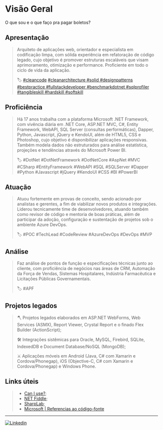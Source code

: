# Visão Geral
O que sou e o que faço pra pagar boletos?

## Apresentação
>
>Arquiteto de aplicações web, orientador e especialista em codificação limpa, com sólida experiência em refatoração de código legado, cujo objetivo é promover estruturas escaláveis que visam aprimoramento, otimização e performance. Proficiente em todo o ciclo de vida da aplicação.
>
>🏷️ [#cleancode](https://www.linkedin.com/feed/hashtag/cleancode/) 
>[#cleanarchitecture ](https://www.linkedin.com/feed/hashtag/cleanarchitecture/) 
>[#solid ](https://www.linkedin.com/feed/hashtag/solid/) 
>[#designpatterns ](https://www.linkedin.com/feed/hashtag/designpatterns/) 
>[#bestpractice ](https://www.linkedin.com/feed/hashtag/bestpractice/) 
>[#fullstackdeveloper ](https://www.linkedin.com/feed/hashtag/fullstackdeveloper/) 
>[#benchmarkdotnet ](https://www.linkedin.com/feed/hashtag/benchmarkdotnet/) 
>[#sqlprofiler ](https://www.linkedin.com/feed/hashtag/sqlprofiler/) 
>[#tangibleskill ](https://www.linkedin.com/feed/hashtag/tangibleskill/) 
>[#hardskill ](https://www.linkedin.com/feed/hashtag/hardskill/) 
>[#softskill](https://www.linkedin.com/feed/hashtag/softskill/) 


## Proficiência
>
>Há 17 anos trabalha com a plataforma Microsoft .NET Framework, com vivência diária em .NET Core, ASP.NET MVC, C#, Entity Framework, WebAPI, SQL Server (consultas performáticas), Dapper, Python, Javascript, jQuery e KendoUI, além de HTML5, CSS e Photoshop, cujo objetivo é disponibilizar aplicações responsivas. Também modela dados não estruturados para análise estatística, projeções e tendências através do Microsoft Power BI.
>
>🏷️ #DotNet #DotNetFramework #DotNetCore #AspNet #MVC #CSharp #EntityFramework #WebAPI #SQL #SQLServer #Dapper #Python #Javascript #jQuery #KendoUI #CSS #BI #PowerBI


## Atuação
>
>Atuou fortemente em provas de conceito, sendo acionado por analistas e gerentes, a fim de viabilizar novos produtos e integrações. Liderou tecnicamente time de desenvolvedores, atuando também como revisor de código e mentoria de boas práticas, além de participar da adoção, configuração e sustentação de projetos sob o ambiente Azure DevOps.
>
>🏷️ #POC #TechLead #CodeReview #AzureDevOps #DevOps #MVP


## Análise
>
>Faz análise de pontos de função e especificações técnicas junto ao cliente, com proficiência de negócios nas áreas de CRM, Automação da Força de Vendas, Sistemas Hospitalares, Indústria Farmacêutica e Licitações Públicas Governamentais.
>
>🏷️ #APF



## Projetos legados
>
>🪓 Projetos legados elaborados em ASP.NET WebForms, Web Services (ASMX), Report Viewer, Crystal Report e o finado Flex Builder (ActionScript); 
>
>🛠 Integrações sistêmicas para Oracle, MySQL, Firebird, SQLite, IndexedDB e Document Database/NoSQL (MongoDB); 
>
>⚔️ Aplicações móveis em Android (Java, C# com Xamarin e Cordova/Phonegap), iOS (Objective-C, C# com Xamarin e Cordova/Phonegap) e Windows Phone.

## Links úteis
>- [Can I use?](https://caniuse.com/);
>- [NET Fiddle](https://dotnetfiddle.net/);
>- [SharpLab](https://sharplab.io/);
>- [Microsoft | Referencias ao código-fonte](https://referencesource.microsoft.com/)

<hr>
<a href="https://www.linkedin.com/in/raphaelmoreira">
  <img alt="Linkedin" src="https://camo.githubusercontent.com/b0cf43e08b70097c6e8777eb14ff191f211bf14278aacc87c255f69d7761cab5/68747470733a2f2f696d672e736869656c64732e696f2f62616467652f2d4c696e6b6564496e2d626c75653f7374796c653d666f722d7468652d6261646765266c6f676f3d4c696e6b6564696e266c6f676f436f6c6f723d7768697465">
</a>

